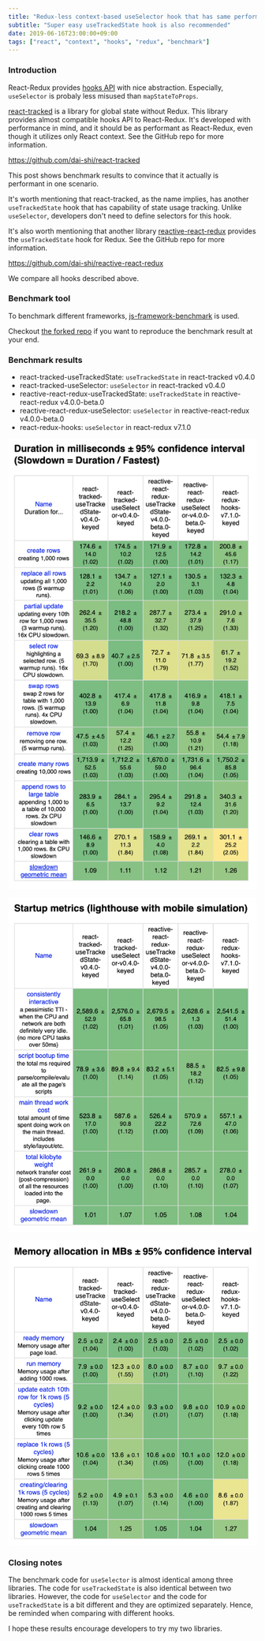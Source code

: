 ```yaml
---
title: "Redux-less context-based useSelector hook that has same performance as React-Redux"
subtitle: "Super easy useTrackedState hook is also recommended"
date: 2019-06-16T23:00:00+09:00
tags: ["react", "context", "hooks", "redux", "benchmark"]
---
```


### Introduction

React-Redux provides [hooks API](https://react-redux.js.org/api/hooks)
with nice abstraction.
Especially, `useSelector` is probaly less misused than `mapStateToProps`.

[react-tracked](https://github.com/dai-shi/react-tracked)
is a library for global state without Redux.
This library provides almost compatible hooks API to React-Redux.
It's developed with performance in mind, and it should
be as performant as React-Redux, even though it utilizes
only React context. See the GitHub repo for more information.

https://github.com/dai-shi/react-tracked

This post shows benchmark results to convince that
it actually is performant in one scenario.

It's worth mentioning that react-tracked, as the name implies,
has another `useTrackedState` hook that has capability of
state usage tracking. Unlike `useSelector`, developers don't need
to define selectors for this hook.

It's also worth mentioning that another library
[reactive-react-redux](https://github.com/dai-shi/reactive-react-redux)
provides the `useTrackedState` hook for Redux.
See the GitHub repo for more information.

https://github.com/dai-shi/reactive-react-redux

We compare all hooks described above.

### Benchmark tool

To benchmark different frameworks,
[js-framework-benchmark](https://github.com/krausest/js-framework-benchmark)
is used.

Checkout [the forked repo](https://github.com/dai-shi/js-framework-benchmark/tree/55fb0b4e4a283cfc49970900b6685ea10fe5eb64)
if you want to reproduce the benchmark result at your end.

### Benchmark results

- react-tracked-useTrackedState: `useTrackedState` in react-tracked v0.4.0
- react-tracked-useSelector: `useSelector` in react-tracked v0.4.0
- reactive-react-redux-useTrackedState: `useTrackedState` in reactive-react-redux v4.0.0-beta.0
- reactive-react-redux-useSelector: `useSelector` in reactive-react-redux v4.0.0-beta.0
- react-redux-hooks: `useSelector` in react-redux v7.1.0

![screenshot1](./screenshot1.png)

![screenshot2](./screenshot2.png)

![screenshot3](./screenshot3.png)

### Closing notes

The benchmark code for `useSelector` is almost identical
among three libraries.
The code for `useTrackedState` is also identical
between two libraries.
However, the code for `useSelector` and
the code for `useTrackedState` is a bit different
and they are optimized separately.
Hence, be reminded when comparing with different hooks.

I hope these results encourage developers to try my two libraries.
